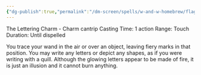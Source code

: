 ```yaml
---
{"dg-publish":true,"permalink":"/dm-screen/spells/w-and-w-homebrew/flagrate/"}
---
```


 The Lettering Charm - Charm cantrip 
 Casting Time: 1 action 
 Range: Touch 
 Duration: Until dispelled 
 
 You trace your wand in the air or over an object, leaving fiery marks in that position. You may write any letters or depict any shapes, as if you were writing with a quill. Although the glowing letters appear to be made of fire, it is just an illusion and it cannot burn anything.